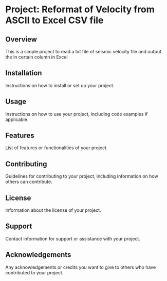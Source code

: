 # Project: Reformat of Velocity from ASCII to Excel CSV file

## Overview
This is a simple project to read a txt file of seismic velocity file and output the in certain column in Excel 

## Installation
Instructions on how to install or set up your project.

## Usage
Instructions on how to use your project, including code examples if applicable.

## Features
List of features or functionalities of your project.

## Contributing
Guidelines for contributing to your project, including information on how others can contribute.

## License
Information about the license of your project.

## Support
Contact information for support or assistance with your project.

## Acknowledgements
Any acknowledgements or credits you want to give to others who have contributed to your project.

